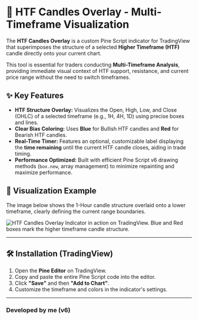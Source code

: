 # 🚀 HTF Candles Overlay - Multi-Timeframe Visualization

The **HTF Candles Overlay** is a custom Pine Script indicator for TradingView that superimposes the structure of a selected **Higher Timeframe (HTF)** candle directly onto your current chart.

This tool is essential for traders conducting **Multi-Timeframe Analysis**, providing immediate visual context of HTF support, resistance, and current price range without the need to switch timeframes.

## ✨ Key Features

* **HTF Structure Overlay:** Visualizes the Open, High, Low, and Close (OHLC) of a selected timeframe (e.g., 1H, 4H, 1D) using precise boxes and lines.
* **Clear Bias Coloring:** Uses **Blue** for Bullish HTF candles and **Red** for Bearish HTF candles.
* **Real-Time Timer:** Features an optional, customizable label displaying the **time remaining** until the current HTF candle closes, aiding in trade timing.
* **Performance Optimized:** Built with efficient Pine Script v6 drawing methods (`box.new`, array management) to minimize repainting and maximize performance.

## 📸 Visualization Example

The image below shows the 1-Hour candle structure overlaid onto a lower timeframe, clearly defining the current range boundaries.

![HTF Candles Overlay Indicator in action on TradingView. Blue and Red boxes mark the higher timeframe candle structure.](https://i.imgur.com/AWp8ecy.png)

---

## 🛠️ Installation (TradingView)

1.  Open the **Pine Editor** on TradingView.
2.  Copy and paste the entire Pine Script code into the editor.
3.  Click **"Save"** and then **"Add to Chart"**.
4.  Customize the timeframe and colors in the indicator's settings.

---

### Developed by me (v6)
